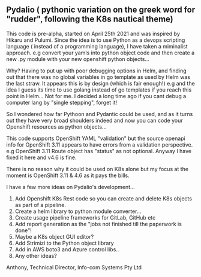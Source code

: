 ## Pydalio ( pythonic variation on the greek word for "rudder", following the K8s nautical theme)

This code is pre-alpha, started on April 25th 2021 and was inspired by Hikaru and Pulumi.
Since the idea is to use Python as a devops scripting language ( instead of a programming language), I have taken a miminalist approach.
e.g convert your yamls into python object code and then create a new .py module with your new openshift python objects...

Why? Having to put up with poor debugging options in Helm, and finding out that there was no global variables in go template as used by Helm was the last straw. It appears this is by design (which is fair enough!) e.g and the idea I guess its time to use golang instead of go templates if you reach this point in Helm...
Not for me. I decided a long time ago if you cant debug a computer lang by "single stepping", forget it!

So I wondered how far Pythoon and Pydantic could be used, and as it turns out they have very broad shoulders indeed and now you can code your Openshift resources as python objects...

This code supports OpenShift YAML "validation" but the source openapi info for OpenShift 3.11 appears to have errors from a validation perspective. e.g OpenShift 3.11 Route object has "status" as not optional. Anyway I have fixed it here and v4.6 is fine.

There is no reason why it could be used on K8s alone but my focus at the moment is OpenShift 3.11 & 4.6 as it pays the bills.

I have a few more ideas on Pydalio's development...
1. Add Openshift K8s Rest code so you can create and delete K8s objects as part of a pipeline.
2. Create a helm library to python module converter...
3. Create usage pipeline frameworks for GitLab, GitHub etc
4. Add report generation as the "jobs not finished till the paperwork is done"!
5. Maybe a K8s object GUI editor?
6. Add Strimizi to the Python object library
7. Add in AWS boto3 and Azure control libs..
8. Any other ideas?

Anthony, 
Technical Director,
Info-com Systems Pty Ltd